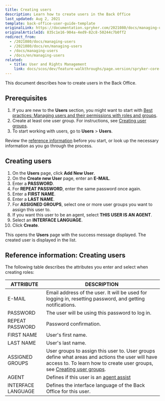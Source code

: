 ```yaml
---
title: Creating users
description: Learn how to create users in the Back Office
last_updated: Aug 2, 2021
template: back-office-user-guide-template
originalLink: https://documentation.spryker.com/2021080/docs/managing-users
originalArticleId: 835c1e16-904a-4ed9-82c8-50244c7b0ff2
redirect_from:
  - /2021080/docs/managing-users
  - /2021080/docs/en/managing-users
  - /docs/managing-users
  - /docs/en/managing-users
related:
  - title: User and Rights Management
    link: docs/scos/dev/feature-walkthroughs/page.version/spryker-core-back-office-feature-walkthrough/user-and-rights-overview.html
---
```


This document describes how to create users in the Back Office.

## Prerequisites

1. If you are new to the **Users** section, you might want to start with [Best practices: Managing users and their permissions with roles and groups](/docs/scos/user/back-office-user-guides/{{page.version}}/users/best-practices-managing-users-and-their-permissions-with-roles-and-groups.html).
2. Create at least one user group. For instructions, see [Creating user groups](/docs/scos/user/back-office-user-guides/{{page.version}}/users/managing-user-groups/creating-user-groups.html).
3. To start working with users, go to **Users** > **Users**.

Review the [reference information](#reference-information-creating-users) before you start, or look up the necessary information as you go through the process.

## Creating users

1. On the **Users** page, click **Add New User**.
2. On the **Create new User** page, enter an **E-MAIL**.
3. Enter a **PASSWORD**.
4. For **REPEAT PASSWORD**, enter the same password once again.
5. Enter a **FIRST NAME**.
6. Enter a **LAST NAME**.
7. For **ASSIGNED GROUPS**, select one or more user groups you want to assign this user to.
8. If you want this user to be an agent, select **THIS USER IS AN AGENT**.
9. Select an **INTERFACE LANGUAGE**.
10. Click **Create**.

This opens the **Users** page with the success message displayed. The created user is displayed in the list.

## Reference information: Creating users

The following table describes the attributes you enter and select when creating roles:

| ATTRIBUTE | DESCRIPTION |
| --- | --- |
| E-MAIL | Email address of the user. It will be used for logging in, resetting password, and getting notifications. |
| PASSWORD | The user will be using this password to log in. |
| REPEAT PASSWORD | Password confirmation. |
| FIRST NAME | User's first name. |
| LAST NAME | User's last name. |
| ASSIGNED GROUPS | User groups to assign this user to. User groups define what areas and actions the user will have access to. To learn how to create user groups, see [Creating user groups](/docs/scos/user/back-office-user-guides/{{page.version}}/users/managing-user-groups/creating-user-groups.html). |
| AGENT | Defines if this user is an [agent assist](/docs/scos/user/features/{{page.version}}/agent-assist-feature-overview.html) |
| INTERFACE LANGUAGE | Defines the interface language of the Back Office for this user. |
